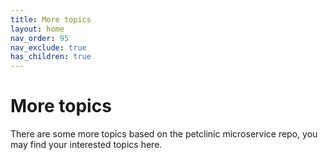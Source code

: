 ```yaml
---
title: More topics
layout: home
nav_order: 95
nav_exclude: true
has_children: true
---
```


# More topics

There are some more topics based on the petclinic microservice repo, you may find your interested topics here.
